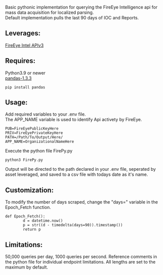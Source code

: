 Basic pythonic implementation for querying the FireEye Intelligence api for mass data acquisition for localized parsing.\
Default implementation pulls the last 90 days of IOC and Reports.

## Leverages:

  [FireEye Intel APIv3](https://api.intelligence.fireeye.com/docs#introduction-intel-apiv3)

## Requires:
  Python3.9 or newer\
  [pandas-1.3.3](https://pandas.pydata.org/pandas-docs/stable/whatsnew/index.html)
  
`pip install pandas`

## Usage:
Add required variables to your .env file.\
The APP_NAME variable is used to identify Api activety by FireEye.
```
PUB=FireEyePublicKeyHere
PRIV=FireEyePrivateKeyHere
PATH=/Path/To/Output/Here/
APP_NAME=OrganizationalNameHere
```
Execute the python file FirePy.py

`python3 FirePy.py`

Output will be directed to the path declared in your .env file, seperated by asset leveraged, and saved to a csv file with todays date as it's name.

## Customization:
To modify the number of days scraped, change the "days=" variable in the Epoch_Fetch function.
```
def Epoch_Fetch():
        d = datetime.now()
        p = str((d - timedelta(days=90)).timestamp())
        return p
```

## Limitations:

50,000 queries per day, 1000 queries per second. Reference comments in the python file for individual endpoint limitations. All lengths are set to the maximum by default.
